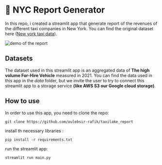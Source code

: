 # 🧾 NYC Report Generator

In this repo, i created a streamlit app that generate report of the revenues of the different taxi companies in New York. You can find the original dataset here ([New york taxi data](https://www.nyc.gov/site/tlc/about/tlc-trip-record-data.page)).

![demo of the report](./md_image/report_demo.gif)

## Datasets
The dataset used in this streamlit app is an aggregated data of **The high volume For-Hire Vehicle** measured in 2021. You can find the data used in this app in the *data* folder, but we invite the user to try to connect this streamlit app to a storage service **(like AWS S3 our Google cloud storage)**.

## How to use

In order to use this app, you need to clone the repo:

``git clone https://github.com/oulebsir-rafik/taxilake_report``

install th necessary libraries :

``pip install -r requirements.txt``

run the streamlit app:

``streamlit run main.py ``